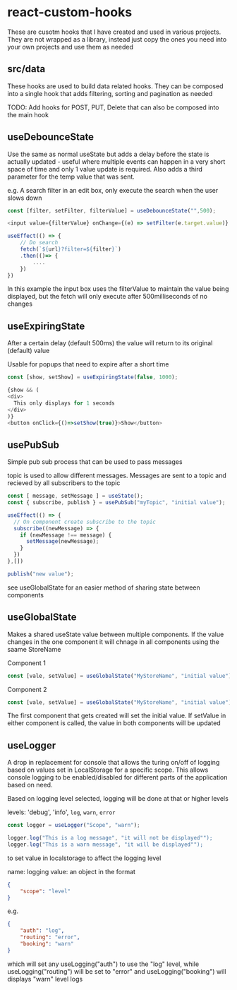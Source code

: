 # react-custom-hooks

These are cusotm hooks that I have created and used in various projects. They are not wrapped as a library, instead just copy the ones you need into your own projects and use them as needed

## src/data

These hooks are used to build data related hooks. They can be composed into a single hook that adds filtering, sorting and pagination as needed

TODO: Add hooks for POST, PUT, Delete that can also be composed into the main hook

## useDebounceState

Use the same as normal useState but adds a delay before the state is actually updated - useful where multiple events can happen in a very short space of time and only 1 value update is required. Also adds a third parameter for the temp value that was sent.

e.g. A search filter in an edit box, only execute the search when the user slows down

```js
const [filter, setFilter, filterValue] = useDebounceState("",500);

<input value={filterValue} onChange={(e) => setFilter(e.target.value)} />

useEffect(() => {
    // Do search
    fetch(`${url}?filter=${filter}`)
    .then(()=> {
        ....
    })
})
```

In this example the input box uses the filterValue to maintain the value being displayed, but the fetch will only execute after 500milliseconds of no changes

## useExpiringState

After a certain delay (default 500ms) the value will return to its original (default) value

Usable for popups that need to expire after a short time

```js
const [show, setShow] = useExpiringState(false, 1000);

{show && (
<div>
  This only displays for 1 seconds
</div>
)}
<button onClick={()=>setShow(true)}>Show</button>
```

## usePubSub

Simple pub sub process that can be used to pass messages

topic is used to allow different messages. Messages are sent to a topic and recieved by all subscribers to the topic

```js
const [ message, setMessage ] = useState();
const { subscribe, publish } = usePubSub("myTopic", "initial value");

useEffect(() => {
  // On component create subscribe to the topic
  subscribe((newMessage) => {
    if (newMessage !== message) {
      setMessage(newMessage);
    }
  })
},[])

publish("new value");
```

see useGlobalState for an easier method of sharing state between components

## useGlobalState

Makes a shared useState value between multiple components. If the value changes in the one component it will chnage in all components using the saame StoreName

Component 1
```js
const [vale, setValue] = useGlobalState("MyStoreName", "initial value");
```

Component 2
```js
const [vale, setValue] = useGlobalState("MyStoreName", "initial value");
```

The first component that gets created will set the initial value.
If setValue in either component is called, the value in both components will be updated

## useLogger

A drop in replacement for console that allows the turing on/off of logging based on values set in LocalStorage for a specific scope. This allows console logging to be enabled/disabled for different parts of the application based on need.

Based on logging level selected, logging will be done at that or higher levels

levels: 'debug', 'info', `log`, `warn`, `error`


```js
const logger = useLogger("Scope", "warn");

logger.log("This is a log message", "it will not be displayed"");
logger.log("This is a warn message", "it will be displayed"");

```

to set value in localstorage to affect the logging level

name: logging
value:  an object in the format
```json
{
    "scope": "level"
}
```

e.g.
```json
{
    "auth": "log",
    "routing": "error",
    "booking": "warn"
}
```

which will set any useLogging("auth") to use the "log" level, while useLogging("routing") will be set to "error" and useLogging("booking") will displays "warn" level logs
